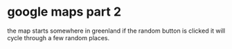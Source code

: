# google maps part 2
the map starts somewhere in greenland
if the random button is clicked it will cycle through a few random places.
